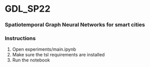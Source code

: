 # GDL_SP22

### Spatiotemporal Graph Neural Networks for smart cities

### Instructions

1. Open experiments/main.ipynb
2. Make sure the tsl requirements are installed
3. Run the notebook
